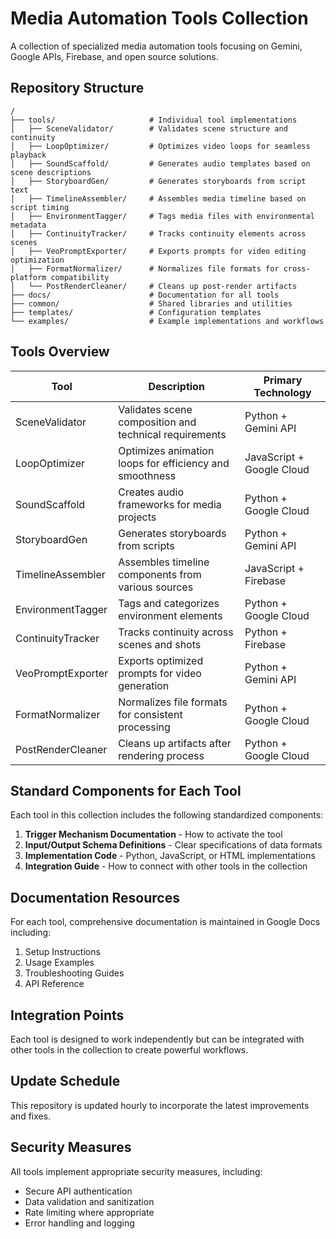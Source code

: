 # Media Automation Tools Collection

A collection of specialized media automation tools focusing on Gemini, Google APIs, Firebase, and open source solutions.

## Repository Structure

```
/
├── tools/                     # Individual tool implementations
│   ├── SceneValidator/        # Validates scene structure and continuity
│   ├── LoopOptimizer/         # Optimizes video loops for seamless playback
│   ├── SoundScaffold/         # Generates audio templates based on scene descriptions
│   ├── StoryboardGen/         # Generates storyboards from script text
│   ├── TimelineAssembler/     # Assembles media timeline based on script timing
│   ├── EnvironmentTagger/     # Tags media files with environmental metadata
│   ├── ContinuityTracker/     # Tracks continuity elements across scenes
│   ├── VeoPromptExporter/     # Exports prompts for video editing optimization
│   ├── FormatNormalizer/      # Normalizes file formats for cross-platform compatibility
│   └── PostRenderCleaner/     # Cleans up post-render artifacts
├── docs/                      # Documentation for all tools
├── common/                    # Shared libraries and utilities
├── templates/                 # Configuration templates
└── examples/                  # Example implementations and workflows
```

## Tools Overview

| Tool | Description | Primary Technology |
|------|-------------|-------------------|
| SceneValidator | Validates scene composition and technical requirements | Python + Gemini API |
| LoopOptimizer | Optimizes animation loops for efficiency and smoothness | JavaScript + Google Cloud |
| SoundScaffold | Creates audio frameworks for media projects | Python + Google Cloud |
| StoryboardGen | Generates storyboards from scripts | Python + Gemini API |
| TimelineAssembler | Assembles timeline components from various sources | JavaScript + Firebase |
| EnvironmentTagger | Tags and categorizes environment elements | Python + Google Cloud |
| ContinuityTracker | Tracks continuity across scenes and shots | Python + Firebase |
| VeoPromptExporter | Exports optimized prompts for video generation | Python + Gemini API |
| FormatNormalizer | Normalizes file formats for consistent processing | Python + Google Cloud |
| PostRenderCleaner | Cleans up artifacts after rendering process | Python + Google Cloud |

## Standard Components for Each Tool

Each tool in this collection includes the following standardized components:

1. **Trigger Mechanism Documentation** - How to activate the tool
2. **Input/Output Schema Definitions** - Clear specifications of data formats
3. **Implementation Code** - Python, JavaScript, or HTML implementations
4. **Integration Guide** - How to connect with other tools in the collection

## Documentation Resources

For each tool, comprehensive documentation is maintained in Google Docs including:

1. Setup Instructions
2. Usage Examples
3. Troubleshooting Guides
4. API Reference

## Integration Points

Each tool is designed to work independently but can be integrated with other tools in the collection to create powerful workflows.

## Update Schedule

This repository is updated hourly to incorporate the latest improvements and fixes.

## Security Measures

All tools implement appropriate security measures, including:

- Secure API authentication
- Data validation and sanitization
- Rate limiting where appropriate
- Error handling and logging